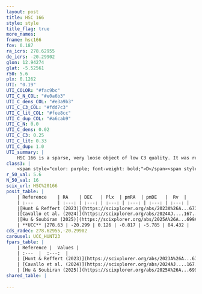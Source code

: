 ```yaml
---
layout: post
title: HSC 166
style: style
title_flag: true
more_names: 
fname: hsc166
fov: 0.187
ra_icrs: 278.62955
de_icrs: -20.29902
glon: 12.94274
glat: -5.52561
r50: 5.6
plx: 0.1262
UTI: "0.19"
UTI_COLOR: "#fac9bc"
UTI_C_N_COL: "#e0a6b3"
UTI_C_dens_COL: "#e3a9b3"
UTI_C_C3_COL: "#fdd7c3"
UTI_C_lit_COL: "#fee8cc"
UTI_C_dup_COL: "#a6cab9"
UTI_C_N: 0.0
UTI_C_dens: 0.02
UTI_C_C3: 0.25
UTI_C_lit: 0.33
UTI_C_dup: 1.0
UTI_summary: |
    HSC 166 is a sparse, very loose object of low C3 quality. It was recently reported in the literature.<br><br><span style="color: #99180f; font-weight: bold;">Warning: </span>contains less than 25 stars with <i>P>0.5</i> estimated.
class3: |
    <span style="color: purple; font-weight: bold;">D</span><span style="color: #FFC300; font-weight: bold;">B</span>
r_50_val: 5.6
N_50_val: 16
scix_url: HSC%20166
posit_table: |
    | Reference    | RA    | DEC   | Plx  | pmRA  | pmDE   |  Rv  |
    | :---         | :---: | :---: | :---: | :---: | :---: | :---: |
    |[Hunt & Reffert (2023)](https://scixplorer.org/abs/2023A%26A...673A.114H) | 278.641 | -20.241 | 0.131 | -0.786 | -5.72 | 69.513 |
    |[Cavallo et al. (2024)](https://scixplorer.org/abs/2024AJ....167...12C) | 278.609 | -20.293 | 0.13 | -- | -- | -- |
    |[Hu & Soubiran (2025)](https://scixplorer.org/abs/2025A%26A...699A.246H) | 278.61 | -20.293 | -- | -- | -- | -- |
    | **UCC** |278.63 | -20.299 | 0.126 | -0.817 | -5.785 | 84.432 | 
cds_radec: 278.62955,-20.29902
carousel: UCC_HUNT23
fpars_table: |
    | Reference |  Values |
    | :---  |  :---:  |
    | [Hunt & Reffert (2023)](https://scixplorer.org/abs/2023A%26A...673A.114H) | `AV50=2.8, diffAV50=1.34, MOD50=13.842, logAge50=9.194` |
    | [Cavallo et al. (2024)](https://scixplorer.org/abs/2024AJ....167...12C) | `AV50=2.01, dMod50=13.37, logAge50=9.73, [Fe/H]50=-0.15` |
    | [Hu & Soubiran (2025)](https://scixplorer.org/abs/2025A%26A...699A.246H) | `MA22=-0.1, MA23f=-0.02, MA23g=0.08, MZ23=-0.28, MK24=-0.02, MF24=0.02` |
shared_table: |
    
---
```


